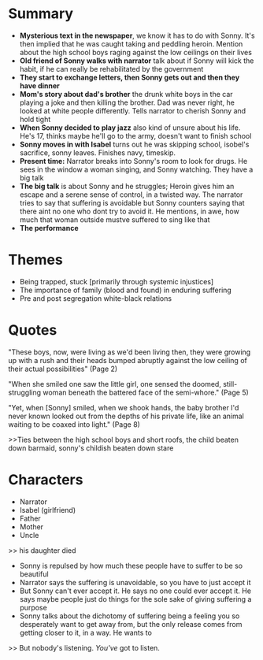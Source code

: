 
# Summary

- **Mysterious text in the newspaper**, we know it has to do with Sonny. It's then implied that he was caught taking and peddling heroin. Mention about the high school boys raging against the low ceilings on their lives
- **Old friend of Sonny walks with narrator** talk about if Sonny will kick the habit, if he can really be rehabilitated by the government
- **They start to exchange letters, then Sonny gets out and then they have dinner**
- **Mom's story about dad's brother** the drunk white boys in the car playing a joke and then killing the brother. Dad was never right, he looked at white people differently. Tells narrator to cherish Sonny and hold tight
- **When Sonny decided to play jazz** also kind of unsure about his life. He's 17, thinks maybe he'll go to the army, doesn't want to finish school
- **Sonny moves in with Isabel** turns out he was skipping school, isobel's sacrifice, sonny leaves. Finishes navy, timeskip.
- **Present time:** Narrator breaks into Sonny's room to look for drugs. He sees in the window a woman singing, and Sonny watching. They have a big talk
- **The big talk** is about Sonny and he struggles; Heroin gives him an escape and a serene sense of control, in a twisted way. The narrator tries to say that suffering is avoidable but Sonny counters saying that there aint no one who dont try to avoid it. He mentions, in awe, how much that woman outside mustve suffered to sing like that
- **The performance** 


# Themes

- Being trapped, stuck \[primarily through systemic injustices]
- The importance of family (blood and found) in enduring suffering
- Pre and post segregation white-black relations


# Quotes

"These boys, now, were living as we'd been living then, they were growing up with a rush and their heads bumped abruptly against the low ceiling of their actual possibilities" (Page 2)

"When she smiled one saw the little girl, one sensed the doomed, still-struggling woman beneath the battered face of the semi-whore." (Page 5)

"Yet, when \[Sonny] smiled, when we shook hands, the baby brother I'd never known looked out from the depths of his private life, like an animal waiting to be coaxed into light." (Page 8)


\>>Ties between the high school boys and short roofs, the child beaten down barmaid, sonny's childish beaten down stare

# Characters

- Narrator
- Isabel (girlfriend)
- Father
- Mother
- Uncle

\>> his daughter died


- Sonny is repulsed by how much these people have to suffer to be so beautiful
- Narrator says the suffering is unavoidable, so you have to just accept it
- But Sonny can't ever accept it. He says no one could ever accept it. He says maybe people just do things for the sole sake of giving suffering a purpose
- Sonny talks about the dichotomy of suffering being a feeling you so desperately want to get away from, but the only release comes from getting closer to it, in a way. He wants to


\>> But nobody's listening. *You've* got to listen.